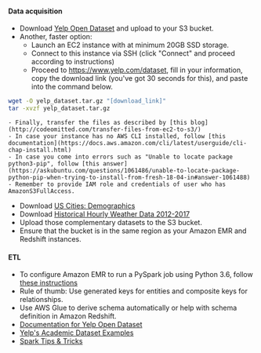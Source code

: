 #### Data acquisition

- Download [Yelp Open Dataset](https://www.yelp.com/dataset) and upload to your S3 bucket.
- Another, faster option: 
    - Launch an EC2 instance with at minimum 20GB SSD storage.
    - Connect to this instance via SSH (click "Connect" and proceed according to instructions)
    - Proceed to https://www.yelp.com/dataset, fill in your information, copy the download link (you've got 30 seconds for this), and paste into the command below.

```bash
wget -O yelp_dataset.tar.gz "[download_link]"
tar -xvzf yelp_dataset.tar.gz
```
    - Finally, transfer the files as described by [this blog](http://codeomitted.com/transfer-files-from-ec2-to-s3/)
    - In case your instance has no AWS CLI installed, follow [this documentation](https://docs.aws.amazon.com/cli/latest/userguide/cli-chap-install.html)
    - In case you come into errors such as "Unable to locate package python3-pip", follow [this answer](https://askubuntu.com/questions/1061486/unable-to-locate-package-python-pip-when-trying-to-install-from-fresh-18-04-in#answer-1061488)
    - Remember to provide IAM role and credentials of user who has AmazonS3FullAccess.
- Download [US Cities: Demographics](https://public.opendatasoft.com/explore/dataset/us-cities-demographics/export/)
- Download [Historical Hourly Weather Data 2012-2017](https://www.kaggle.com/selfishgene/historical-hourly-weather-data/downloads/historical-hourly-weather-data.zip/2#weather_description.csv)
- Upload those complementary datasets to the S3 bucket.
- Ensure that the bucket is in the same region as your Amazon EMR and Redshift instances.

#### ETL

- To configure Amazon EMR to run a PySpark job using Python 3.6, follow [these instructions](https://aws.amazon.com/premiumsupport/knowledge-center/emr-pyspark-python-3x/)
- Rule of thumb: Use generated keys for entities and composite keys for relationships.
- Use AWS Glue to derive schema automatically or help with schema definition in Amazon Redshift.
- [Documentation for Yelp Open Dataset](https://www.yelp.com/dataset/documentation/main)
- [Yelp's Academic Dataset Examples](https://github.com/Yelp/dataset-examples)
- [Spark Tips & Tricks](https://gist.github.com/dusenberrymw/30cebf98263fae206ea0ffd2cb155813)
